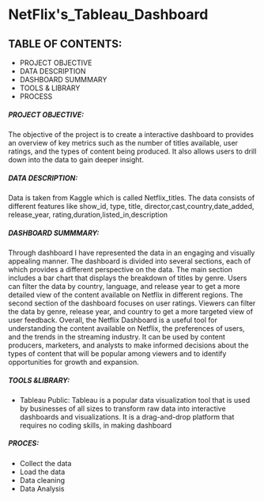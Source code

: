 # NetFlix's_Tableau_Dashboard
## TABLE OF CONTENTS:
-	PROJECT OBJECTIVE
-	DATA DESCRIPTION
-	DASHBOARD SUMMMARY
-	TOOLS & LIBRARY
-	PROCESS 
##### PROJECT OBJECTIVE:
The objective of the project is to create a interactive dashboard to provides an overview of key metrics such as the number of titles available, user ratings, and the types of content being produced. It also allows users to drill down into the data to gain deeper insight.
##### DATA DESCRIPTION:
Data is taken from Kaggle which is called Netflix_titles. The data consists of different features like show_id, type, title, director,cast,country,date_added, release_year, rating,duration,listed_in,description
##### DASHBOARD SUMMMARY:
Through dashboard I have represented the data in an engaging and visually appealing manner. The dashboard is divided into several sections, each of which provides a different perspective on the data. The main section includes a bar chart that displays the breakdown of titles by genre. Users can filter the data by country, language, and release year to get a more detailed view of the content available on Netflix in different regions.
The second section of the dashboard focuses on user ratings. Viewers can filter the data by genre, release year, and country to get a more targeted view of user feedback.
Overall, the Netflix Dashboard is a useful tool for understanding the content available on Netflix, the preferences of users, and the trends in the streaming industry. It can be used by content producers, marketers, and analysts to make informed decisions about the types of content that will be popular among viewers and to identify opportunities for growth and expansion.


##### TOOLS &LIBRARY:
- Tableau Public: Tableau is a popular data visualization tool that is used by businesses of all sizes to transform raw data into interactive dashboards and visualizations. It is a drag-and-drop platform that requires no coding skills, in making dashboard
##### PROCES:
*	Collect the data
*	Load the data
*	Data cleaning 
*	Data Analysis


